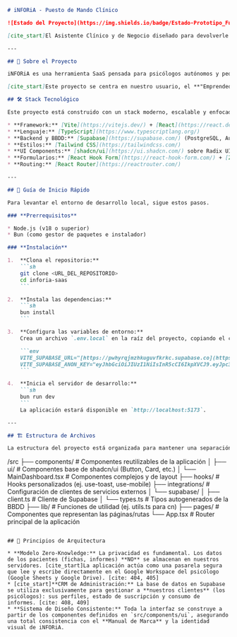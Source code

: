 

````markdown
# iNFORiA - Puesto de Mando Clínico

![Estado del Proyecto](https://img.shields.io/badge/Estado-Prototipo_Funcional_Avanzado-9cf)

[cite_start]El Asistente Clínico y de Negocio diseñado para devolverle al terapeuta el control de su profesión y la paz mental para ejercerla. [cite: 6]

---

## 🧭 Sobre el Proyecto

iNFORiA es una herramienta SaaS pensada para psicólogos autónomos y pequeñas clínicas. [cite_start]Nuestra misión es erradicar el trabajo administrativo tedioso y repetitivo que causa estrés y burnout en los profesionales de la salud mental. [cite: 5, 7]

[cite_start]Este proyecto se centra en nuestro usuario, el **"Emprendedor Accidental"**: un excelente profesional clínico forzado a ser empresario sin desearlo. [cite: 10, 11] [cite_start]Les ofrecemos **"Liberación Profesional"** a través de la automatización inteligente, permitiéndoles dedicarse a lo que realmente importa: sus pacientes. [cite: 55, 387]

## 🛠️ Stack Tecnológico

Este proyecto está construido con un stack moderno, escalable y enfocado en una experiencia de desarrollo y de usuario de alta calidad.

* **Framework:** [Vite](https://vitejs.dev/) + [React](https://react.dev/)
* **Lenguaje:** [TypeScript](https://www.typescriptlang.org/)
* **Backend y BBDD:** [Supabase](https://supabase.com/) (PostgreSQL, Auth)
* **Estilos:** [Tailwind CSS](https://tailwindcss.com/)
* **UI Components:** [shadcn/ui](https://ui.shadcn.com/) sobre Radix UI
* **Formularios:** [React Hook Form](https://react-hook-form.com/) + [Zod](https://zod.dev/)
* **Routing:** [React Router](https://reactrouter.com/)

---

## 🚀 Guía de Inicio Rápido

Para levantar el entorno de desarrollo local, sigue estos pasos.

### **Prerrequisitos**

* Node.js (v18 o superior)
* Bun (como gestor de paquetes e instalador)

### **Instalación**

1.  **Clona el repositorio:**
    ```sh
    git clone <URL_DEL_REPOSITORIO>
    cd inforia-saas
    ```

2.  **Instala las dependencias:**
    ```sh
    bun install
    ```

3.  **Configura las variables de entorno:**
    Crea un archivo `.env.local` en la raíz del proyecto, copiando el contenido de `.env.example` (si existe) o usando esta plantilla. Deberás rellenarlo con las credenciales de Supabase.

    ```env
    VITE_SUPABASE_URL="[https://pwhyrqjmzhkuguvfkrkc.supabase.co](https://pwhyrqjmzhkuguvfkrkc.supabase.co)"
    VITE_SUPABASE_ANON_KEY="eyJhbGciOiJIUzI1NiIsInR5cCI6IkpXVCJ9.eyJpc3MiOiJzdXBhYmFzZSIsInJlZiI6InB3aHlycWptemhrdWd1dmZrcmtjIiwicm9sZSI6ImFub24iLCJpYXQiOjE3NTMxNzIzMDAsImV4cCI6MjA2ODc0ODMwMH0.mhtia0GDpibMGP_Yg9c-mz6FKZGuVCoyINQOu32hc9c"
    ```

4.  **Inicia el servidor de desarrollo:**
    ```sh
    bun run dev
    ```
    La aplicación estará disponible en `http://localhost:5173`.

---

## 🏗️ Estructura de Archivos

La estructura del proyecto está organizada para mantener una separación clara de responsabilidades.

````

/src
├── components/       \# Componentes reutilizables de la aplicación
│   ├── ui/           \# Componentes base de shadcn/ui (Button, Card, etc.)
│   └── MainDashboard.tsx \# Componentes complejos y de layout
├── hooks/            \# Hooks personalizados (ej. use-toast, use-mobile)
├── integrations/     \# Configuración de clientes de servicios externos
│   └── supabase/
│       ├── client.ts \# Cliente de Supabase
│       └── types.ts  \# Tipos autogenerados de la BBDD
├── lib/              \# Funciones de utilidad (ej. utils.ts para cn)
├── pages/            \# Componentes que representan las páginas/rutas
└── App.tsx           \# Router principal de la aplicación

```

## 🔑 Principios de Arquitectura

* **Modelo Zero-Knowledge:** La privacidad es fundamental. Los datos de los pacientes (fichas, informes) **NO** se almacenan en nuestros servidores. [cite_start]La aplicación actúa como una pasarela segura que lee y escribe directamente en el Google Workspace del psicólogo (Google Sheets y Google Drive). [cite: 404, 405]
* [cite_start]**CRM de Administración:** La base de datos en Supabase se utiliza exclusivamente para gestionar a **nuestros clientes** (los psicólogos): sus perfiles, estado de suscripción y consumo de informes. [cite: 408, 409]
* **Sistema de Diseño Consistente:** Toda la interfaz se construye a partir de los componentes definidos en `src/components/ui`, asegurando una total consistencia con el **Manual de Marca** y la identidad visual de iNFORiA.

```

